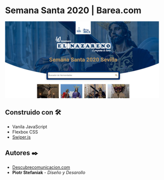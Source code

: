 # Semana Santa 2020 | Barea.com
![](semanasanta.jpg)

## Construido con 🛠️
* Vanila JavaScript
* Flexbox CSS
* [Swiper.js](https://swiperjs.com/demos/)

## Autores ✒️
* [Descubrecomunicacion.com](https://descubrecomunicacion.com)
* **Piotr Stefaniak** - *Diseño y Desarollo*

